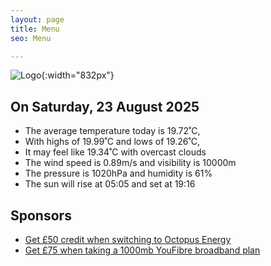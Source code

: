```yaml
---
layout: page
title: Menu
seo: Menu

---
```


![Logo](/images/logo.jpg){:width="832px"}

<!-- weather_marker starts -->
## On Saturday, 23 August 2025

- The average temperature today is 19.72˚C,
- With highs of 19.99˚C and lows of 19.26˚C,
- It may feel like 19.34˚C with overcast clouds
- The wind speed is 0.89m/s and visibility is 10000m
- The pressure is 1020hPa and humidity is 61%
- The sun will rise at 05:05 and set at 19:16

<!-- weather_marker ends -->

## Sponsors

- [Get £50 credit when switching to Octopus Energy](https://bit.ly/3oD1nnS)
- [Get £75 when taking a 1000mb YouFibre broadband plan](https://aklam.io/91zWhU?)
